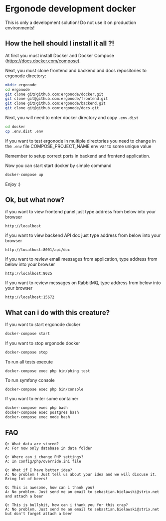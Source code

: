 # Ergonode development docker

This is only a development solution! Do not use it on production environments!

## How the hell should I install it all ?!

At first you must install Docker and Docker Compose (https://docs.docker.com/compose).

Next, you must clone frontend and backend and docs repositories to ergonode directory:

```bash
mkdir ergonode
cd ergonode
git clone git@github.com:ergonode/docker.git
git clone git@github.com:ergonode/frontend.git
git clone git@github.com:ergonode/backend.git
git clone git@github.com:ergonode/docs.git
```

Next, you will need to enter docker directory and copy ``.env.dist``

```bash
cd docker
cp .env.dist .env
```

If you want to test ergonode in multiple directories you need to change in the  `.env` file
COMPOSE_PROJECT_NAME env var to some unique value

Remember to setup correct ports in backend and frontend application.

Now you can start start docker by simple command

```bash
docker-compose up
```

Enjoy :)

## Ok, but what now?

if you want to view frontend panel just type address from below into your browser

```
http://localhost
```

if you want to view backend API doc just type address from below into your browser

```
http://localhost:8001/api/doc
```

If you want to review email messages from application, type address from below into your browser

```
http://localhost:8025
```

If you want to review messages on RabbitMQ, type address from below into your browser

```
http://localhost:15672
```

## What can i do with this creature?

If you want to start ergonode docker

```bash
docker-compose start
```

If you want to stop ergonode docker

```bash
docker-compose stop
```

To run all tests execute 
```
docker-compose exec php bin/phing test
```

To run symfony console 
```
docker-compose exec php bin/console
```

If you want to enter some container

```bash
docker-compose exec php bash
docker-compose exec postgres bash
docker-compose exec node bash
```

## FAQ

```
Q: What data are stored?
A: For now only database in data folder
```

```
Q: Where can i change PHP settings?
A: In config/php/override.ini file
```

```
Q: What if I have better idea?
A: No problem ! Just tell us about your idea and we will discuse it. Bring lot of beers!
```

```
Q: This is awesome, how can i thank you?
A: No problem. Just send me an email to sebastian.bielawski@strix.net and attach a beer
```

```
Q: This is bullshit, how can i thank you for this crap?
A: No problem. Just send me an email to sebastian.bielawski@strix.net but don't forget attach a beer
```

